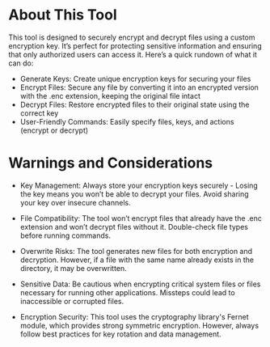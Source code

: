 # About This Tool

This tool is designed to securely encrypt and decrypt files using a custom encryption key. 
It’s perfect for protecting sensitive information and ensuring that only authorized users can access it. 
Here’s a quick rundown of what it can do:

- Generate Keys: Create unique encryption keys for securing your files
- Encrypt Files: Secure any file by converting it into an encrypted version with the .enc extension, keeping the original file intact
- Decrypt Files: Restore encrypted files to their original state using the correct key
- User-Friendly Commands: Easily specify files, keys, and actions (encrypt or decrypt)



# Warnings and Considerations

- Key Management:
Always store your encryption keys securely - Losing the key means you won’t be able to decrypt your files.
Avoid sharing your key over insecure channels.

- File Compatibility:
The tool won’t encrypt files that already have the .enc extension and won’t decrypt files without it. Double-check file types before running commands.

- Overwrite Risks:
The tool generates new files for both encryption and decryption. However, if a file with the same name already exists in the directory, it may be overwritten.

- Sensitive Data:
Be cautious when encrypting critical system files or files necessary for running other applications. Missteps could lead to inaccessible or corrupted files.

- Encryption Security:
This tool uses the cryptography library's Fernet module, which provides strong symmetric encryption. However, always follow best practices for key rotation and data management.
